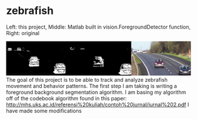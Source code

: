 # zebrafish
Left: this project, Middle: Matlab built in vision.ForegroundDetector function, Right: original

![Alt text](carcomparison.jpg?raw=true "Car Comparison")
The goal of this project is to be able to track and analyze zebrafish movement and behavior patterns. 
The first step I am taking is writing a foreground background segmentation algorithm. 
I am basing my algorithm off of the codebook algorithm found in this paper:
http://mhs.uks.ac.id/referensi%20kuliah/contoh%20jurnal/jurnal%202.pdf
I have made some modifications 

